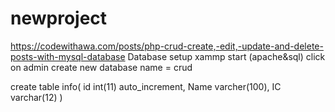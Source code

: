 # newproject
https://codewithawa.com/posts/php-crud-create,-edit,-update-and-delete-posts-with-mysql-database
Database setup
xammp
start (apache&sql)
click on admin
create new database
name = crud

create table info(
id int(11) auto_increment,
Name varcher(100),
IC varchar(12)
)
